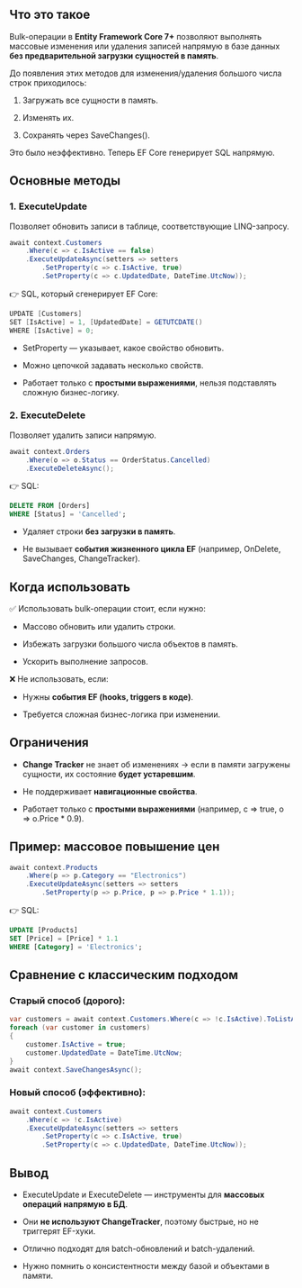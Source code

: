
## **Что это такое**


Bulk-операции в **Entity Framework Core 7+** позволяют выполнять массовые изменения или удаления записей напрямую в базе данных **без предварительной загрузки сущностей в память**.
  

До появления этих методов для изменения/удаления большого числа строк приходилось:

1. Загружать все сущности в память.
    
2. Изменять их.
    
3. Сохранять через SaveChanges().
    


Это было неэффективно. Теперь EF Core генерирует SQL напрямую.


## **Основные методы**

### **1. ExecuteUpdate**

Позволяет обновить записи в таблице, соответствующие LINQ-запросу.

``` csharp
await context.Customers
    .Where(c => c.IsActive == false)
    .ExecuteUpdateAsync(setters => setters
        .SetProperty(c => c.IsActive, true)
        .SetProperty(c => c.UpdatedDate, DateTime.UtcNow));
```

👉 SQL, который сгенерирует EF Core:

``` csharp
UPDATE [Customers]
SET [IsActive] = 1, [UpdatedDate] = GETUTCDATE()
WHERE [IsActive] = 0;
```

- SetProperty — указывает, какое свойство обновить.
    
- Можно цепочкой задавать несколько свойств.
    
- Работает только с **простыми выражениями**, нельзя подставлять сложную бизнес-логику.
    

  

### **2. ExecuteDelete**

Позволяет удалить записи напрямую.

``` csharp
await context.Orders
    .Where(o => o.Status == OrderStatus.Cancelled)
    .ExecuteDeleteAsync();
```

👉 SQL:

``` sql
DELETE FROM [Orders]
WHERE [Status] = 'Cancelled';
```

- Удаляет строки **без загрузки в память**.
    
- Не вызывает **события жизненного цикла EF** (например, OnDelete, SaveChanges, ChangeTracker).
    

## **Когда использовать**

✅ Использовать bulk-операции стоит, если нужно:

- Массово обновить или удалить строки.
    
- Избежать загрузки большого числа объектов в память.
    
- Ускорить выполнение запросов.
    

❌ Не использовать, если:

- Нужны **события EF (hooks, triggers в коде)**.
    
- Требуется сложная бизнес-логика при изменении.
    

## **Ограничения**

- **Change Tracker** не знает об изменениях → если в памяти загружены сущности, их состояние **будет устаревшим**.
    
- Не поддерживает **навигационные свойства**.
    
- Работает только с **простыми выражениями** (например, c => true, o => o.Price * 0.9).
    

  

## **Пример: массовое повышение цен**

``` csharp
await context.Products
    .Where(p => p.Category == "Electronics")
    .ExecuteUpdateAsync(setters => setters
        .SetProperty(p => p.Price, p => p.Price * 1.1));
```

👉 SQL:

``` sql
UPDATE [Products]
SET [Price] = [Price] * 1.1
WHERE [Category] = 'Electronics';
```

## **Сравнение с классическим подходом**

  

### **Старый способ (дорого):**

``` csharp
var customers = await context.Customers.Where(c => !c.IsActive).ToListAsync();
foreach (var customer in customers)
{
    customer.IsActive = true;
    customer.UpdatedDate = DateTime.UtcNow;
}
await context.SaveChangesAsync();
```

### **Новый способ (эффективно):**

``` csharp
await context.Customers
    .Where(c => !c.IsActive)
    .ExecuteUpdateAsync(setters => setters
        .SetProperty(c => c.IsActive, true)
        .SetProperty(c => c.UpdatedDate, DateTime.UtcNow));
```

## **Вывод**

- ExecuteUpdate и ExecuteDelete — инструменты для **массовых операций напрямую в БД**.
    
- Они **не используют ChangeTracker**, поэтому быстрые, но не триггерят EF-хуки.
    
- Отлично подходят для batch-обновлений и batch-удалений.
    
- Нужно помнить о консистентности между базой и объектами в памяти.